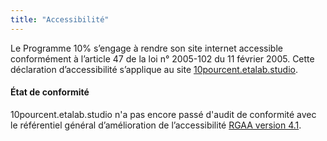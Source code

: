```yaml
---
title: "Accessibilité"
---
```


Le Programme 10% s’engage à rendre son site internet accessible conformément à l’article 47 de la loi n° 2005-102 du 11 février 2005. Cette déclaration d’accessibilité s’applique au site [10pourcent.etalab.studio](https://10pourcent.etalab.studio).

#### État de conformité

10pourcent.etalab.studio n'a pas encore passé d'audit de conformité avec le référentiel général d’amélioration de l’accessibilité [RGAA version 4.1](https://www.numerique.gouv.fr/publications/rgaa-accessibilite/methode-rgaa/criteres/#contenu). 